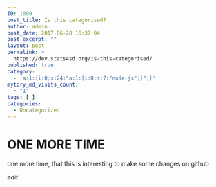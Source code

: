 ```yaml
---
ID: 1809
post_title: Is this categorised?
author: admin
post_date: 2017-06-28 16:37:04
post_excerpt: ""
layout: post
permalink: >
  https://dev.stats4sd.org/is-this-categorised/
published: true
category:
  - 'a:1:{i:0;s:24:"a:1:{i:0;s:7:"node-js";}";}'
mytory_md_visits_count:
  - "1"
tags: [ ]
categories:
  - Uncategorized
---
```

# ONE MORE TIME

one more time, that this is interesting to make some changes on github

*edit*